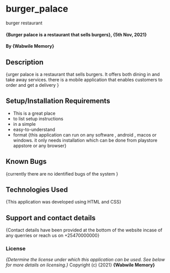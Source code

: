 # burger_palace
burger restaurant
#### {Burger palace is a restaurant that sells burgers}, {5th Nov, 2021}
#### By **{Wabwile Memory}**
## Description
{urger palace is a restaurant that sells burgers. It offers both dining in and take away services. there is a mobile application that enables customers to order and get a delivery }
## Setup/Installation Requirements
* This is a great place
* to list setup instructions
* in a simple
* easy-to-understand
* format
{this application can run on any software , android , macos or windows. it only needs installation which can be done from playstore appstore or any browser}
## Known Bugs
{currently there are no identified bugs of the system }
## Technologies Used
{This application was developed using HTML and CSS}
## Support and contact details
{Contact details have been provided at the bottom of the website incase of any querries or reach us on +25470000000}
### License
*{Determine the license under which this application can be used.  See below for more details on licensing.}*
Copyright (c) {2021} **{Wabwile Memory}**
